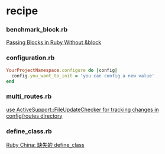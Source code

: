 # recipe

### benchmark_block.rb
[Passing Blocks in Ruby Without &block](http://mudge.name/2011/01/26/passing-blocks-in-ruby-without-block.html)

### configuration.rb
```ruby
YourProjectNamespace.configure do |config|
  config.you_want_to_init = 'you can config a new value'
end
```

### multi_routes.rb
[use ActiveSupport::FileUpdateChecker for tracking changes in config/routes directory](https://gist.github.com/dhh/2492118#gistcomment-1189847)

### define_class.rb
[Ruby China: 缺失的 define_class](https://ruby-china.org/topics/17382)

